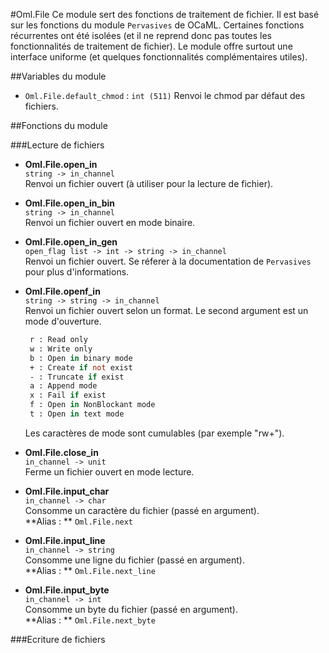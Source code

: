 #Oml.File
Ce module sert des fonctions de traitement de fichier. Il est basé sur les fonctions du module `Pervasives` de OCaML. Certaines fonctions récurrentes ont été isolées (et il ne reprend donc pas toutes les fonctionnalités de traitement de fichier). Le module offre surtout une interface uniforme (et quelques fonctionnalités complémentaires utiles).

##Variables du module

*    `Oml.File.default_chmod` : `int (511)` Renvoi le chmod par défaut des fichiers.

##Fonctions du module

###Lecture de fichiers

*    **Oml.File.open_in**  
     `string -> in_channel`  
     Renvoi un fichier ouvert (à utiliser pour la lecture de fichier).


*    **Oml.File.open_in_bin**  
     `string -> in_channel`  
     Renvoi un fichier ouvert en mode binaire.


*    **Oml.File.open_in_gen**  
     `open_flag list -> int -> string -> in_channel`  
     Renvoi un fichier ouvert. Se réferer à la documentation de `Pervasives` pour plus d'informations.


*    **Oml.File.openf_in**  
     `string -> string -> in_channel`  
     Renvoi un fichier ouvert selon un format. Le second argument est un mode d'ouverture.  
     ```ocaml
      r : Read only 
      w : Write only 
      b : Open in binary mode
      + : Create if not exist
      - : Truncate if exist
      a : Append mode
      x : Fail if exist
      f : Open in NonBlockant mode
      t : Open in text mode
     ```
     Les caractères de mode sont cumulables (par exemple "rw+").


*    **Oml.File.close_in**  
     `in_channel -> unit`  
     Ferme un fichier ouvert en mode lecture.


*    **Oml.File.input_char**  
     `in_channel -> char`  
     Consomme un caractère du fichier (passé en argument).  
     **Alias : ** `Oml.File.next`


*    **Oml.File.input_line**  
     `in_channel -> string`  
     Consomme une ligne du fichier (passé en argument).  
     **Alias : ** `Oml.File.next_line`


*    **Oml.File.input_byte**  
     `in_channel -> int`  
     Consomme un byte du fichier (passé en argument).  
     **Alias : ** `Oml.File.next_byte`

###Ecriture de fichiers